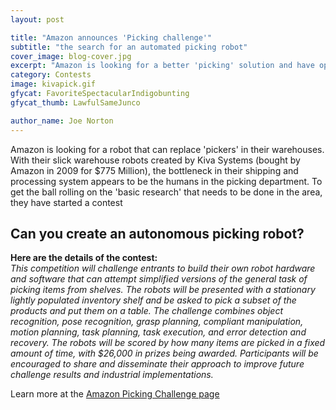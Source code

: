```yaml
---
layout: post

title: "Amazon announces 'Picking challenge'"
subtitle: "the search for an automated picking robot"
cover_image: blog-cover.jpg
excerpt: "Amazon is looking for a better 'picking' solution and have opened up a contest for roboticists to compete to create one."
category: Contests
image: kivapick.gif
gfycat: FavoriteSpectacularIndigobunting
gfycat_thumb: LawfulSameJunco

author_name: Joe Norton
---  
```

Amazon is looking for a robot that can replace 'pickers' in their warehouses. With their slick warehouse robots created by Kiva Systems (bought by Amazon in 2009 for $775 Million), the bottleneck in their shipping and processing system appears to be the humans in the picking department. To get the ball rolling on the 'basic research' that needs to be done in the area, they have started a contest

Can you create an autonomous picking robot?
----------------------

__Here are the details of the contest:__  
_This competition will challenge entrants to build their own robot hardware and software that can attempt simplified versions of the general task of picking items from shelves. The robots will be presented with a stationary lightly populated inventory shelf and be asked to pick a subset of the products and put them on a table. The challenge combines object recognition, pose recognition, grasp planning, compliant manipulation, motion planning, task planning, task execution, and error detection and recovery. The robots will be scored by how many items are picked in a fixed amount of time, with $26,000 in prizes being awarded. Participants will be encouraged to share and disseminate their approach to improve future challenge results and industrial implementations._  

Learn more at the [Amazon Picking Challenge page](http://amazonpickingchallenge.org/)  